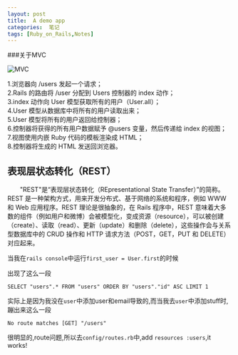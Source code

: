 ```yaml
---
layout: post
title:  A demo app
categories:  笔记
tags: [Ruby_on_Rails,Notes]
---
```


###关于MVC

![MVC](http://railstutorial-china.org/rails3/assets/images/figures/mvc_detailed.png "MVC")  

1.浏览器向 /users 发起一个请求；  
2.Rails 的路由将 /user 分配到 Users 控制器的 index 动作；  
3.index 动作向 User 模型获取所有的用户（User.all）；  
4.User 模型从数据库中将所有的用户读取出来；  
5.User 模型将所有的用户返回给控制器；  
6.控制器将获得的所有用户数据赋予 @users 变量，然后传递给 index 的视图；  
7.视图使用内嵌 Ruby 代码的模板渲染成 HTML；  
8.控制器将生成的 HTML 发送回浏览器。  


<h2 class="carmine">表现层状态转化（REST）</h2>

&emsp;&emsp;"REST"是“表现层状态转化（REpresentational State Transfer）”的简称。REST 是一种架构方式，用来开发分布式、基于网络的系统和程序，例如 WWW 和 Web 应用程序。REST 理论是很抽象的，在 Rails 程序中，REST 意味着大多数的组件（例如用户和微博）会被模型化，变成资源（resource），可以被创建（create）、读取（read）、更新（update）和删除（delete），这些操作会与关系型数据库中的 CRUD 操作和 HTTP 请求方法（POST，GET，PUT 和 DELETE）对应起来。


当我在`rails console`中运行`first_user = User.first`的时候

出现了这么一段

	SELECT "users".* FROM "users" ORDER BY "users"."id" ASC LIMIT 1

实际上是因为我没在`user`中添加user和email导致的,而当我去`user`中添加stuff时,
蹦出来这么一段

	No route matches [GET] "/users"

很明显的,route问题,所以去`config/routes.rb`中,add `resources :users`,it works!
